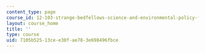 ```yaml
---
content_type: page
course_id: 12-103-strange-bedfellows-science-and-environmental-policy-fall-2005
layout: course_home
title: ''
type: course
uid: 7105b525-13ce-e30f-ae78-3e698496fbce
---
```

